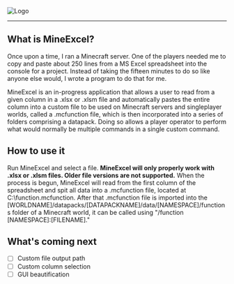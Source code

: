 <img alt="Logo" src="https://i.imgur.com/jFKnHDt.png">

---

## What is MineExcel?

Once upon a time, I ran a Minecraft server. One of the players needed me to copy and paste about 250 lines from a MS Excel spreadsheet into the console for a project. Instead of taking the fifteen minutes to do so like anyone else would, I wrote a program to do that for me.

MineExcel is an in-progress application that allows a user to read from a given column in a .xlsx or .xlsm file and automatically pastes the entire column into a custom file to be used on Minecraft servers and singleplayer worlds, called a .mcfunction file, which is then incorporated into a series of folders comprising a datapack. Doing so allows a player operator to perform what would normally be multiple commands in a single custom command.

## How to use it

Run MineExcel and select a file. **MineExcel will only properly work with .xlsx or .xlsm files. Older file versions are not supported.** When the process is begun, MineExcel will read from the first column of the spreadsheet and spit all data into a .mcfunction file, located at C:\\function.mcfunction. After that .mcfunction file is imported into the [WORLDNAME]/datapacks/[DATAPACKNAME]/data/[NAMESPACE]/functions folder of a Minecraft world, it can be called using "/function [NAMESPACE]:[FILENAME]."

## What's coming next

- [ ] Custom file output path
- [ ] Custom column selection
- [ ] GUI beautification